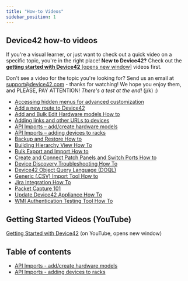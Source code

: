 ```yaml
---
title: "How-to Videos"
sidebar_position: 1
---
```


## Device42 how-to videos

If you're a visual learner, or just want to check out a quick video on a specific topic, you're in the right place! **New to Device42?** Check out the [**getting started with Device42** \[opens new window\]](https://www.youtube.com/playlist?list=PLJ9je_qSNumJ-rMzIXUufY-XsbrwWfeCR) videos first.

Don't see a video for the topic you're looking for? Send us an email at [support@device42.com](mailto:support@device42.com) - thanks for watching! We hope you enjoy them, and PLEASE, PAY ATTENTION! _There's a test at the end!_ (j/k) :)

- [Accessing hidden menus for advanced customization](how-to-videos/accessing-hidden-menus-for-advanced-customization.md)
- [Add a new route to Device42](how-to-videos/add-a-new-route-to-device42.md)
- [Add and Bulk Edit Hardware models How to](how-to-videos/add-and-bulk-edit-hardware-models-how-to.md)
- [Adding links and other URLs to devices](how-to-videos/adding-links-and-other-urls-to-devices.md)
- [API Imports – add/create hardware models](how-to-videos/api-imports-add-create-hardware-models.md)
- [API Imports – adding devices to racks](how-to-videos/api-imports-adding-devices-to-racks.md)
- [Backup and Restore How to](how-to-videos/backup-and-restore-how-to.md)
- [Building Hierarchy View How To](how-to-videos/building-hierarchy-view-how-to.md)
- [Bulk Export and Import How to](how-to-videos/bulk-export-import-how-to.md)
- [Create and Connect Patch Panels and Switch Ports How to](how-to-videos/create-and-connect-patch-panels-and-switch-ports-how-to.md)
- [Device Discovery Troubleshooting How To](how-to-videos/device-discovery-troubleshooting-how-to.md)
- [Device42 Object Query Language (DOQL)](how-to-videos/device42-object-query-language-doql.md)
- [Generic (.CSV) Import Tool How to](how-to-videos/generic-csv-import-tool-how-to.md)
- [Jira Integration How To](how-to-videos/jira-integration-how-to.md)
- [Packet Capture 101](how-to-videos/packet-capture-101.md)
- [Update Device42 Appliance How To](how-to-videos/update-device42-appliance-how-to.md)
- [WMI Authentication Testing Tool How To](how-to-videos/wmi-authentication-testing-tool-how-to.md)


## Getting Started Videos (YouTube)

[Getting Started with Device42](https://www.youtube.com/playlist?list=PLJ9je_qSNumJ-rMzIXUufY-XsbrwWfeCR) (on YouTube, opens new window)


## Table of contents

- [API Imports - add/create hardware models](how-to-videos/api-imports-add-create-hardware-models.md)
- [API Imports - adding devices to racks](how-to-videos/api-imports-adding-devices-to-racks.md)
